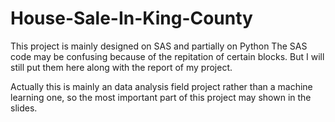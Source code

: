 # House-Sale-In-King-County
  This project is mainly designed on SAS and partially on Python
  The SAS code may be confusing because of the repitation of certain blocks. But I will still put them here along with the report of my project.
  
  Actually this is mainly an data analysis field project rather than a machine learning one, so the most important part of this project may shown in the slides.
